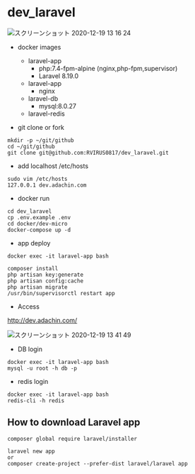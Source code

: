 # dev_laravel

![スクリーンショット 2020-12-19 13 16 24](https://user-images.githubusercontent.com/5633085/102680644-77f4df00-41fd-11eb-9f15-fc1a36eb88cc.jpg)


- docker images
  - laravel-app
    - php:7.4-fpm-alpine (nginx,php-fpm,supervisor)
    - Laravel 8.19.0
  - laravel-app
    - nginx
  - laravel-db
    - mysql:8.0.27
  - laravel-redis


- git clone or fork

```
mkdir -p ~/git/github
cd ~/git/github
git clone git@github.com:RVIRUS0817/dev_laravel.git
```

- add localhost /etc/hosts

```
sudo vim /etc/hosts
127.0.0.1 dev.adachin.com
```

- docker run

```
cd dev_laravel
cp .env.example .env
cd docker/dev-micro
docker-compose up -d
```

- app deploy

```
docker exec -it laravel-app bash

composer install
php artisan key:generate
php artisan config:cache
php artisan migrate
/usr/bin/supervisorctl restart app
``` 

- Access

http://dev.adachin.com/


![スクリーンショット 2020-12-19 13 41 49](https://user-images.githubusercontent.com/5633085/102680880-fe122500-41ff-11eb-9562-d284dd369142.jpg)


- DB login

```
docker exec -it laravel-app bash
mysql -u root -h db -p
```

- redis login

```
docker exec -it laravel-app bash
redis-cli -h redis
```

## How to download Laravel app

```
composer global require laravel/installer

laravel new app
or
composer create-project --prefer-dist laravel/laravel app
```
